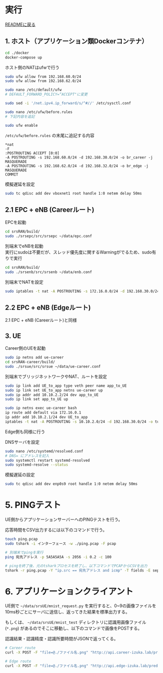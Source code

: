 
# 実行

[READMEに戻る](../README.md)

## 1. ホスト（アプリケーション類Dockerコンテナ）

```bash
cd ./docker
docker-compose up
```

ホスト側のNATはufwで行う

```bash
sudo ufw allow from 192.168.60.0/24
sudo ufw allow from 192.168.62.0/24

sudo nano /etc/default/ufw
# DEFAULT_FORWARD_POLICY=“ACCEPT"に変更

sudo sed -i '/net.ipv4.ip_forward/s/^#//' /etc/sysctl.conf

sudo nano /etc/ufw/before.rules
# 下記内容を追記

sudo ufw enable
```

`/etc/ufw/before.rules` の末尾に追記する内容
``` /etc/ufw/before.rules
*nat
-F
:POSTROUTING ACCEPT [0:0]
-A POSTROUTING -s 192.168.60.0/24 -d 192.168.30.0/24 -o br_career -j MASQUERADE
-A POSTROUTING -s 192.168.62.0/24 -d 192.168.32.0/24 -o br_edge -j MASQUERADE
COMMIT
```
<!--
```bash
sudo sysctl -w net.ipv4.ip_forward=1
sudo iptables -A FORWARD -s 192.168.58.0/24 -i vboxnet1 -j ACCEPT
```
-->

模擬遅延を設定
```bash
sudo tc qdisc add dev vboxnet1 root handle 1:0 netem delay 50ms
```

## 2.1 EPC + eNB (Careerルート)

EPCを起動

```bash
cd srsRAN/build/
sudo ./srsepc/src/srsepc ~/data/epc.conf
```
<!--
sudo iptables -I INPUT -i srs_spgw_sgi -j ACCEPT
-->

別端末でeNBを起動  
実行にsudoは不要だが、スレッド優先度に関するWarningがでるため、sudo有りで実行

```bash
cd srsRAN/build/
sudo ./srsenb/src/srsenb ~/data/enb.conf
```


別端末でNATを設定
```bash
sudo iptables -t nat -A POSTROUTING -s 172.16.0.0/24 -d 192.168.30.0/24 -o enp0s9 -j MASQUERADE
```

## 2.2 EPC + eNB (Edgeルート)

2.1 EPC + eNB (Careerルート)と同様

## 3. UE

Career側のUEを起動

```bash
sudo ip netns add ue-career
cd srsRAN-career/build/
sudo ./srsue/src/srsue ~/data/ue-career.conf
```

別端末でブリッジネットワークやNAT、ルートを設定

```bash
sudo ip link add UE_to_app type veth peer name app_to_UE
sudo ip link set UE_to_app netns ue-career up
sudo ip addr add 10.10.2.2/24 dev app_to_UE
sudo ip link set app_to_UE up

sudo ip netns exec ue-career bash
ip route add default via 172.16.0.1
ip addr add 10.10.2.1/24 dev UE_to_app
iptables -t nat -A POSTROUTING -s 10.10.2.0/24 -d 192.168.30.0/24 -o tun_srsue -j MASQUERADE
```

Edge側も同様に行う

DNSサーバを設定

```bash
sudo nano /etc/systemd/resolved.conf
# DNS= にアドレスを記入
sudo systemctl restart systemd-resolved
sudo systemd-resolve --status
```

模擬遅延の設定

```bash
sudo tc qdisc add dev enp0s9 root handle 1:0 netem delay 50ms
```

# 5. PINGテスト

UE側からアプリケーションサーバーへのPINGテストを行う。

応答時間をCSV出力するには以下のコマンドで行う。

```bash
touch ping.pcap
sudo tshark -i インターフェース -w ./ping.pcap -F pcap

# 別端末でpingを実行
ping 宛先アドレス -p 5A5A5A5A -s 2056 -i 0.2 -c 100

# pingを終了後、元のtsharkプロセスを終了し、以下コマンドでPCAPからCSVを出力
tshark -r ping.pcap -Y "ip.src == 宛先アドレス and icmp" -T fields -E separator=',' -e "icmp.resptime" > ping.csv
```

# 6. アプリケーションクライアント

UE側で `~/data/srsUE/mnist_request.py` を実行すると、0~9の画像ファイルを10ms秒ごとにサーバに送信し、返ってきた結果を標準出力する。

もしくは、 `~/data/srsUE/mnist_test` ディレクトリに認識用画像ファイル (`*.png`) があるのでそこに移動し、以下のコマンドで画像をPOSTする。

認識結果・認識精度・認識所要時間がJSONで返ってくる。

```bash
# Career route
curl -X POST -F "file=@./ファイル名.png" "http://api.career-izuka.lab/predict"

# Edge route
curl -X POST -F "file=@./ファイル名.png" "http://api.edge-izuka.lab/predict"
```